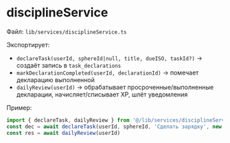 # disciplineService

Файл: `lib/services/disciplineService.ts`

Экспортирует:
- `declareTask(userId, sphereId|null, title, dueISO, taskId?)` → создаёт запись в `task_declarations`
- `markDeclarationCompleted(userId, declarationId)` → помечает декларацию выполненной
- `dailyReview(userId)` → обрабатывает просроченные/выполненные декларации, начисляет/списывает XP, шлёт уведомления

Пример:
```ts
import { declareTask, dailyReview } from '@/lib/services/disciplineService'
const dec = await declareTask(userId, sphereId, 'Сделать зарядку', new Date().toISOString())
const res = await dailyReview(userId)
```